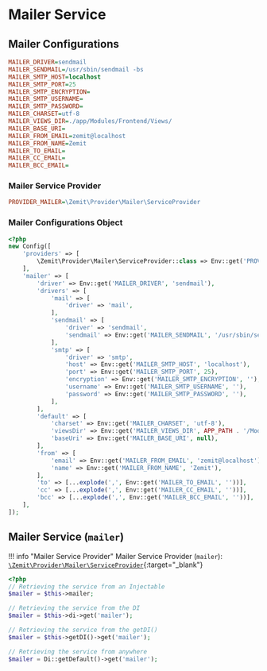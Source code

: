 # Mailer Service



## Mailer Configurations

```ini
MAILER_DRIVER=sendmail
MAILER_SENDMAIL=/usr/sbin/sendmail -bs
MAILER_SMTP_HOST=localhost
MAILER_SMTP_PORT=25
MAILER_SMTP_ENCRYPTION=
MAILER_SMTP_USERNAME=
MAILER_SMTP_PASSWORD=
MAILER_CHARSET=utf-8
MAILER_VIEWS_DIR=./app/Modules/Frontend/Views/
MAILER_BASE_URI=
MAILER_FROM_EMAIL=zemit@localhost
MAILER_FROM_NAME=Zemit
MAILER_TO_EMAIL=
MAILER_CC_EMAIL=
MAILER_BCC_EMAIL=
```

### Mailer Service Provider

```ini
PROVIDER_MAILER=\Zemit\Provider\Mailer\ServiceProvider
```

### Mailer Configurations Object

```php
<?php
new Config([
    'providers' => [
        \Zemit\Provider\Mailer\ServiceProvider::class => Env::get('PROVIDER_MAILER', \Zemit\Provider\Mailer\ServiceProvider::class),
    ],
    'mailer' => [
        'driver' => Env::get('MAILER_DRIVER', 'sendmail'),
        'drivers' => [
            'mail' => [
                'driver' => 'mail',
            ],
            'sendmail' => [
                'driver' => 'sendmail',
                'sendmail' => Env::get('MAILER_SENDMAIL', '/usr/sbin/sendmail -bs'),
            ],
            'smtp' => [
                'driver' => 'smtp',
                'host' => Env::get('MAILER_SMTP_HOST', 'localhost'),
                'port' => Env::get('MAILER_SMTP_PORT', 25),
                'encryption' => Env::get('MAILER_SMTP_ENCRYPTION', ''),
                'username' => Env::get('MAILER_SMTP_USERNAME', ''),
                'password' => Env::get('MAILER_SMTP_PASSWORD', ''),
            ],
        ],
        'default' => [
            'charset' => Env::get('MAILER_CHARSET', 'utf-8'),
            'viewsDir' => Env::get('MAILER_VIEWS_DIR', APP_PATH . '/Modules/Frontend/Views/'),
            'baseUri' => Env::get('MAILER_BASE_URI', null),
        ],
        'from' => [
            'email' => Env::get('MAILER_FROM_EMAIL', 'zemit@localhost'),
            'name' => Env::get('MAILER_FROM_NAME', 'Zemit'),
        ],
        'to' => [...explode(',', Env::get('MAILER_TO_EMAIL', ''))],
        'cc' => [...explode(',', Env::get('MAILER_CC_EMAIL', ''))],
        'bcc' => [...explode(',', Env::get('MAILER_BCC_EMAIL', ''))],
    ],
]);
```

## Mailer Service (`mailer`)

!!! info "Mailer Service Provider"
    Mailer Service Provider (`mailer`):
    [`\Zemit\Provider\Mailer\ServiceProvider`](https://github.com/zemit-cms/core/blob/master/src/Provider/Mailer/ServiceProvider.php){:target="_blank"}

```php
<?php
// Retrieving the service from an Injectable
$mailer = $this->mailer;

// Retrieving the service from the DI
$mailer = $this->di->get('mailer');

// Retrieving the service from the getDI()
$mailer = $this->getDI()->get('mailer');

// Retrieving the service from anywhere
$mailer = Di::getDefault()->get('mailer');
```
